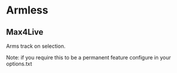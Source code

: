 # Armless
## Max4Live

Arms track on selection.

Note: if you require this to be a permanent feature configure in your options.txt

